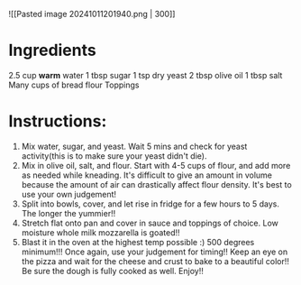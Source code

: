![[Pasted image 20241011201940.png | 300]]
# Ingredients
2.5 cup **warm** water
1 tbsp sugar
1 tsp dry yeast
2 tbsp olive oil
1 tbsp salt
Many cups of bread flour
Toppings
# Instructions:
1. Mix water, sugar, and yeast. Wait 5 mins and check for yeast activity(this is to make sure your yeast didn't die).
2. Mix in olive oil, salt, and flour. Start with 4-5 cups of flour, and add more as needed while kneading. It's difficult to give an amount in volume because the amount of air can drastically affect flour density. It's best to use your own judgement!
3. Split into bowls, cover, and let rise in fridge for a few hours to 5 days. The longer the yummier!!
4. Stretch flat onto pan and cover in sauce and toppings of choice. Low moisture whole milk mozzarella is goated!!
5. Blast it in the oven at the highest temp possible :) 500 degrees minimum!!! Once again, use your judgement for timing!! Keep an eye on the pizza and wait for the cheese and crust to bake to a beautiful color!! Be sure the dough is fully cooked as well. Enjoy!! 